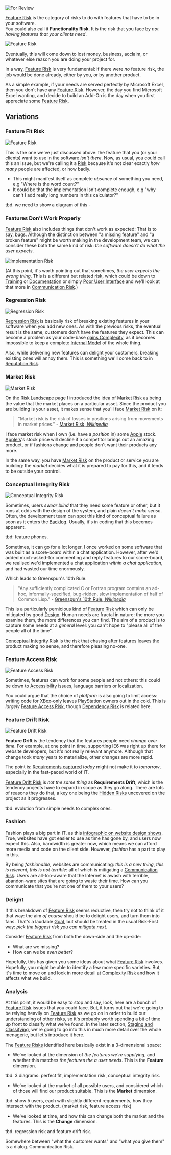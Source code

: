 ![For Review](images/state/for-review.png)

[Feature Risk](Feature-Risk) is the category of risks to do with features that have to be in your software.   
You could also call it **Functionality Risk**.  It is the risk that you face by _not having features that your clients need_.<!-- tweet-end -->  

![Feature Risk](images/generated/feature-risk.png) 

Eventually, this will come down to lost money, business, acclaim, or whatever else reason you are doing your project for.

In a way, [Feature Risk](Feature-Risk) is very fundamental:  if there were _no_ feature risk, the job would be done already, either by you, or by another product.  

As a simple example, <!-- tweet-start -->if your needs are served perfectly by Microsoft Excel, then you don't have any [Feature Risk](Feature-Risk).<!-- tweet-end -->  However, the day you find Microsoft Excel wanting, and decide to build an Add-On is the day when you first appreciate some [Feature Risk](Feature-Risk).

## Variations

### Feature Fit Risk

![Feature Risk](images/generated/fit-risk.png) 

This is the one we've just discussed above: the feature that you (or your clients) want to use in the software _isn't there_.   Now, as usual, you could call this an issue, but we're calling it a [Risk](Glossary#Risk) because it's not clear exactly _how many_ people are affected, or how badly. 

 - This might manifest itself as complete _absence_ of something you need, e.g "Where is the word count?"
 - It could be that the implementation isn't complete enough, e.g "why can't I add really long numbers in this calculator?"
 
tbd.  we need to show a diagram of this - 

### Features Don't Work Properly

[Feature Risk](Feature-Risk) also includes things that don't work as expected<!-- tweet-end -->: That is to say, [bugs](https://en.wikipedia.org/wiki/Software_bug).   Although the distinction between "a missing feature" and "a broken feature" might be worth making in the development team, we can consider these both the same kind of risk:  _the software doesn't do what the user expects_.

![Implementation Risk](images/generated/implementation-risk.png) 

(At this point, it's worth pointing out that sometimes, _the user expects the wrong thing_.  This is a different but related risk, which could be down to [Training](Training) or [Documentation](Documentation) or simply [Poor User Interface](Communication-Risk) and we'll look at that more in [Communication Risk](Communication-Risk).)

### Regression Risk

![Regression Risk](images/generated/regression-risk.png) 

[Regression Risk](Feature-Risk#regression-risk) is basically risk of breaking existing features in your software when you add new ones.  <!-- tweet-end -->As with the previous risks, the eventual result is the same; customers don't have the features they expect.  This can become a problem as your code-base [gains Complexity](Complexity-Risk), as it becomes impossible to keep a complete [Internal Model](Glossary#Internal-Model) of the whole thing.

Also, while delivering new features can delight your customers, breaking existing ones will annoy them.  This is something we'll come back to in [Reputation Risk](Operational-Risk#reputational-risk).

### Market Risk

![Market Risk](images/generated/market-risk.png) 

On the [Risk Landscape](Risk-Landscape) page I introduced the idea of [Market Risk](Feature-Risk#market-risk) as being the value that the market places on a particular asset.  <!-- tweet-end -->Since the product you are building is your asset, it makes sense that you'll face [Market Risk](Feature-Risk#market-risk) on it:

 > "Market risk is the risk of losses in positions arising from movements in market prices." - [Market Risk, _Wikipedia_](https://en.wikipedia.org/wiki/Market_risk)

I face market risk when I own (i.e. have a _position_ in) some [Apple](http://apple.com) stock. <!-- tweet-end --> [Apple's](http://apple.com)'s stock price will decline if a competitor brings out an amazing product, or if fashions change and people don't want their products any more.

In the same way, _you_ have [Market Risk](Feature-Risk#market-risk) on the product or service you are building:  the _market_ decides what it is prepared to pay for this, and it tends to be outside your control.     

### Conceptual Integrity Risk

![Conceptual Integrity Risk](images/generated/conceptual-integrity-risk.png) 

Sometimes, users _swear blind_ that they need some feature or other, but it runs at odds with the design of the system, and plain _doesn't make sense_.   Often, the development team can spot this kind of conceptual failure as soon as it enters the [Backlog](Prioritisation). Usually, it's in coding that this becomes apparent.  

tbd: feature phones.

Sometimes, it can go for a lot longer.  I once worked on some software that was built as a score-board within a chat application.  However, after we'd added much-asked-for commenting and reply features to our score-board, we realised we'd implemented a chat application _within a chat application_, and had wasted our time enormously.  

Which leads to Greenspun's 10th Rule:

> "Any sufficiently complicated C or Fortran program contains an ad-hoc, informally-specified, bug-ridden, slow implementation of half of Common Lisp." - [Greenspun's 10th Rule, _Wikipedia_](https://en.wikipedia.org/wiki/Greenspun's_tenth_rule)

This is a particularly pernicious kind of [Feature Risk](Feature-Risk) which can only be mitigated by good [Design](Design).  Human needs are fractal in nature: the more you examine them, the more differences you can find.  The aim of a product is to capture some needs at a *general* level:  you can't hope to "please all of the people all of the time".  

[Conceptual Integrity Risk](Feature-Risk#conceptual-integrity-risk) is the risk that chasing after features leaves the product making no sense, and therefore pleasing no-one.   

### Feature Access Risk

![Feature Access Risk](images/generated/feature-access-risk.png) 

Sometimes, features can work for some people and not others:  this could be down to [Accessibility](https://en.wikipedia.org/wiki/Accessibility) issues, language barriers or localization.   <!-- tweet-end -->

You could argue that the choice of _platform_ is also going to limit access:  <!-- tweet-start -->writing code for XBox-only leaves PlayStation owners out in the cold.   This is _largely_ [Feature Access Risk](Feature-Risk#feature-access-risk), though [Dependency Risk](Dependency-Risk) is related here.<!-- tweet-end -->

### Feature Drift Risk

![Feature Drift Risk](images/generated/feature-drift-risk.png) 

**Feature Drift** is the tendency that the features people need _change over time_.   For example, at one point in time, supporting IE6 was right up there for website developers, but it's not really relevant anymore.  <!-- tweet-end --> Although that change took _many_ years to materialize, other changes are more rapid.    

The point is:  [Requirements captured](Requirements-Capture) _today_ might not make it to _tomorrow_, especially in the fast-paced world of IT.  

[Feature Drift Risk](Feature-Risk#feature-drift-risk) is _not the same thing_ as **Requirements Drift**, which is the tendency projects have to expand in scope as they go along.  There are lots of reasons they do that, a key one being the [Hidden Risks](Glossary#hidden-risk) uncovered on the project as it progresses.

tbd.  evolution from simple needs to complex ones.

### Fashion

Fashion plays a big part in IT, as this [infographic on website design shows](https://designers.hubspot.com/blog/the-history-of-web-design-infographic).  True, websites have got easier to use as time has gone by, and users now expect this.  Also, bandwidth is greater now, which means we can afford more media and code on the client side.  However, _fashion_ has a part to play in this.  


By being _fashionable_, websites are communicating:   _this is a new thing_, _this is relevant_, _this is not terrible_:  all of which is mitigating a [Communication Risk](Communication-Risk).  <!-- tweet-start -->Users are all-too-aware that the Internet is awash with terrible, abandon-ware sites that are going to waste their time.  How can you communicate that you're not one of them to your users? <!-- tweet-end -->

### Delight

If this breakdown of [Feature Risk](Feature-Risk) seems reductive, then try not to think of it that way:  <!-- tweet-start --> the aim _of course_ should be to delight users, and turn them into fans.  That's a laudable [Goal](Glossary#Goal-In-Mind), but should be treated in the usual Risk-First way:  _pick the biggest risk you can mitigate next_.   <!-- tweet-end -->

Consider [Feature Risk](Feature-Risk) from both the down-side and the up-side:  

 - What are we missing?
 - How can we be _even better_?

Hopefully, this has given you some ideas about what [Feature Risk](Feature-Risk) involves.   Hopefully, you might be able to identify a few more specific varieties.  But, it's time to move on and look in more detail at [Complexity Risk](Complexity-Risk) and how it affects what we build. 

### Analysis

At this point, it would be easy to stop and say, look, here are a bunch of [Feature Risk]() issues that you could face.  But, it turns out that we're going to be relying heavily on [Feature Risk]() as we go on in order to build our understanding of other risks, so it's probably worth spending a bit of time up front to classify what we've found.  In the later section, [Staging and Classifying](), we're going to go into this in much more detail over the whole menagerie, but let's introduce it here.

The [Feature Risks]() identified here basically exist in a 3-dimensional space:
 - We've looked at the dimension of _the features we're supplying_, and whether this matches _the features the a user needs_.   This is the **Feature** dimension.
 
tbd.  3 diagrams: perfect fit, implementation risk, conceptual integrity risk.
 
 - We've looked at the market of all possible users,  and considered which of those will find our product suitable.  This is the **Market** dimension.
 
tbd: show 5 users, each with slightly different requirements, how they intersect with the product.  (market risk, feature access risk)

 - We've looked at time, and how this can change both the market and the features.  This is the **Change** dimension.
 
 tbd.  regression risk and feature drift risk.
 

Somewhere between "what the customer wants" and "what you give them" is a dialog.  Communication Risk.
 
 
 
 
 
 
